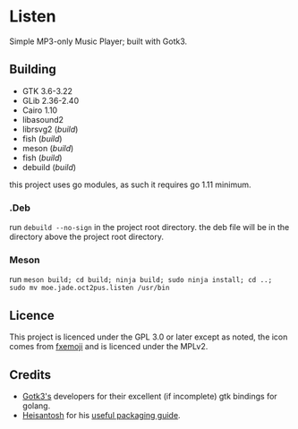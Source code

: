 # Listen
Simple MP3-only Music Player; built with Gotk3.

## Building

- GTK 3.6-3.22
- GLib 2.36-2.40
- Cairo 1.10
- libasound2
- librsvg2 (*build*)
- fish (*build*)
- meson (*build*)
- fish (*build*)
- debuild (*build*)

this project uses go modules, as such it requires go 1.11 minimum.

### .Deb

run ```debuild --no-sign``` in the project root directory. the deb file will be
in the directory above the project root directory.

### Meson
run ```meson build; cd build; ninja build; sudo ninja install; cd ..; 
sudo mv moe.jade.oct2pus.listen /usr/bin```

## Licence

This project is licenced under the GPL 3.0 or later except as noted,
the icon comes from [fxemoji](https://github.com/mozilla/fxemoji) and
is licenced under the MPLv2.

## Credits

- [Gotk3's](https://github.com/gotk3/gotk3) developers for their excellent (if incomplete) gtk bindings
for golang.
- [Heisantosh](https://github.com/heisantosh) for his
[useful packaging guide](https://github.com/heisantosh/howto-golang-gtk).
